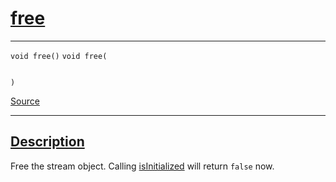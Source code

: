 
<h1 id="free">
 <a href="#/api/stream/free" class="anchor">
   <span>free</span>
  </a>
</h1>

<div class="signature">

<hr>

  <div class="definition-container">
    <div class="definition">
      <code class="desktop-only"><span class="token keyword">void</span> free()</code>
      <code class="mobile-only"><span class="token keyword">void</span> free(
    
)</code>
      <div class="flex-spacing"></div>
      <a href="https://github.com/libocca/occa/blob/06c83625/include/occa/core/stream.hpp#L138" target="_blank">Source</a>
    </div>
    
  </div>

  <hr>
</div>


<h2 id="description">
 <a href="#/api/stream/free?id=description" class="anchor">
   <span>Description</span>
  </a>
</h2>

Free the stream object.
Calling [isInitialized](/api/stream/isInitialized) will return `false` now.
